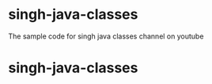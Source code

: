 # singh-java-classes
The sample code for singh java classes channel on youtube
# singh-java-classes
